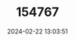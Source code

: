 ---
title: "154767"
category: "Membras martinica"
draft: false
date: 2024-02-22 13:03:51
languages:
  Spanish; Castilian: ["Pejerrey Rasposo"]
  English: ["Rough Silverside"]
---